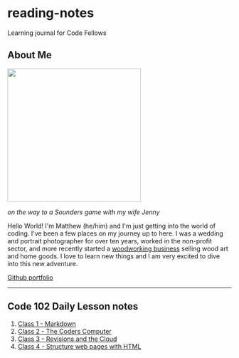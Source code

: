 # reading-notes
Learning journal for Code Fellows

## About Me

<img src="https://user-images.githubusercontent.com/106119331/170121988-12ab9569-1f92-43df-90c4-e6ec3e9a202f.jpg" width=300>

*on the way to a Sounders game with my wife Jenny*

Hello World! I'm Matthew (he/him) and I'm just getting into the world of coding. I've been a few places on my journey up to here. I was a wedding and portrait photographer for over ten years, worked in the non-profit sector, and more recently started a [woodworking business](https://www.zoewoodworks.com) selling wood art and home goods. I love to learn new things and I am very excited to dive into this new adventure. 
  
[Github portfolio](https://github.com/MatthewGebhart)

----

## Code 102 Daily Lesson notes

1. [Class 1 - Markdown](./Class-1.md)
2. [Class 2 - The Coders Computer](./Class-2.md)
3. [Class 3 - Revisions and the Cloud](./Class-3.md)
4. [Class 4 - Structure web pages with HTML](./Class-4.md)
  
